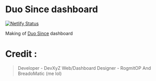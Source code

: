 
# Duo Since dashboard
[![Netlify Status](https://api.netlify.com/api/v1/badges/47e3d562-89e3-44df-9aee-b32f06ef2b1e/deploy-status)](https://app.netlify.com/sites/duosince/deploys)

Making of [Duo Since](https://duosince.netlify.app) dashboard

# Credit :

> Developer - DevXyZ
> Web/Dashboard Designer - RogmitOP And BreadoMatic (me lol)

